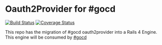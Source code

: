 # Oauth2Provider for #gocd

[![Build Status](https://snap-ci.com/sachinsudheendra/gocd_oauth2_provider_engine/branch/master/build_image)](https://snap-ci.com/sachinsudheendra/gocd_oauth2_provider_engine/branch/master) [![Coverage Status](https://img.shields.io/coveralls/sachinsudheendra/gocd_oauth2_provider_engine.svg)](https://coveralls.io/r/sachinsudheendra/gocd_oauth2_provider_engine)

This repo has the migration of #gocd oauth2provider into a Rails 4 Engine. This engine will be consumed by [#gocd](http://go.cd)

